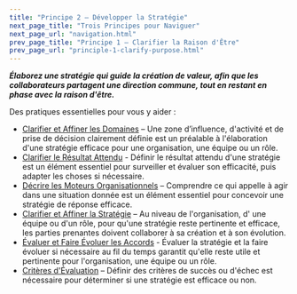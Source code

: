 ```yaml
---
title: "Principe 2 – Développer la Stratégie"
next_page_title: "Trois Principes pour Naviguer"
next_page_url: "navigation.html"
prev_page_title: "Principe 1 – Clarifier la Raison d'Être"
prev_page_url: "principle-1-clarify-purpose.html"
---
```



**_Élaborez une stratégie qui guide la création de valeur, afin que les collaborateurs partagent une direction commune, tout en restant en phase avec la raison d'être._**

Des pratiques essentielles pour vous y aider :

- [Clarifier et Affiner les Domaines](clarify-and-develop-domains.html) – Une zone d’influence, d'activité et de prise de décision clairement définie est un préalable à l'élaboration d'une stratégie efficace pour une organisation, une équipe ou un rôle.
- [Clarifier le Résultat Attendu](clarify-intended-outcome.html) - Définir le résultat attendu d'une stratégie est un élément essentiel pour surveiller et évaluer son efficacité, puis adapter les choses si nécessaire.
- [Décrire les Moteurs Organisationnels](describe-organizational-drivers.html) – Comprendre ce qui appelle à agir dans une situation donnée est un élément essentiel pour concevoir une stratégie de réponse efficace.
- [Clarifier et Affiner la Stratégie](section-clarify-and-develop-strategy) –  Au niveau de l'organisation, d' une équipe ou d'un rôle, pour qu'une stratégie reste pertinente et efficace, les parties prenantes doivent collaborer à sa création et à son évolution.
- [Évaluer et Faire Évoluer les Accords](evaluate-and-evolve-agreements.html) - Évaluer la stratégie et la faire évoluer si nécessaire au fil du temps garantit qu'elle reste utile et pertinente pour l'organisation, une équipe ou un rôle.
- [Critères d'Évaluation](evaluation-criteria.html) – Définir des critères de succès ou d'échec est nécessaire pour déterminer si une stratégie est efficace ou non.

